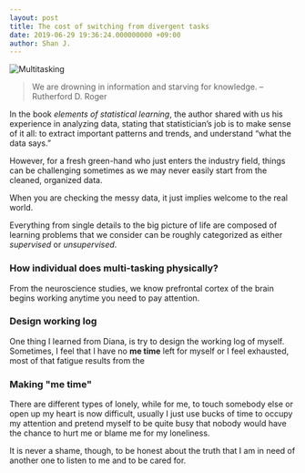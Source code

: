 ```yaml
---
layout: post
title: The cost of switching from divergent tasks  
date: 2019-06-29 19:36:24.000000000 +09:00
author: Shan J.
---
```


![Multitasking](/img/post_multi.jpg)

> We are drowning in information and starving for knowledge.
                                        –Rutherford D. Roger

In the book *elements of statistical learning*, the author shared with us his experience in analyzing data, stating that statistician’s job is to make sense of it all: to extract important patterns and trends, and understand “what the data says.”

However, for a fresh green-hand who just enters the industry field, things can be challenging sometimes as we may never easily start from the cleaned, organized data.

When you are checking the messy data, it just implies welcome to the real world.

Everything from single details to the big picture of life are composed of learning problems that we consider can be roughly categorized as either *supervised* or *unsupervised*.

### How individual does multi-tasking physically?

From the neuroscience studies, we know prefrontal cortex of the brain begins working anytime you need to pay attention.


### Design working log

One thing I learned from Diana, is try to design the working log of myself. Sometimes, I feel that I have no **me time** left for myself or I feel exhausted, most of that fatigue results from the 

### Making "me time"
There are different types of lonely, while for me, to touch somebody else or open up my heart is now difficult, usually I just use bucks of time to occupy my attention and pretend myself to be quite busy that nobody would have the chance to hurt me or blame me for my loneliness. 

It is never a shame, though, to be honest about the truth that I am in need of another one to listen to me and to be cared for.
